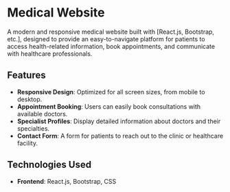 # Medical Website

A modern and responsive medical website built with [React.js, Bootstrap, etc.], designed to provide an easy-to-navigate platform for patients to access health-related information, book appointments, and communicate with healthcare professionals.

## Features

- **Responsive Design**: Optimized for all screen sizes, from mobile to desktop.
- **Appointment Booking**: Users can easily book consultations with available doctors.
- **Specialist Profiles**: Display detailed information about doctors and their specialties.
- **Contact Form**: A form for patients to reach out to the clinic or healthcare facility.


## Technologies Used

- **Frontend**: React.js, Bootstrap, CSS




